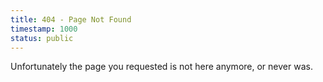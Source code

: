 ```yaml
---
title: 404 - Page Not Found
timestamp: 1000
status: public
---
```


Unfortunately the page you requested is not here anymore, or never was.
